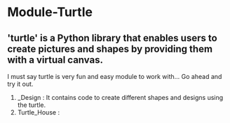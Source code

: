 # Module-Turtle
 ## 'turtle' is a Python library that enables users to create pictures and shapes by providing them with a virtual canvas.
  I must say turtle is very fun and easy module to work with...
  Go ahead and try it out.
  
  1. _Design : It contains code to create different shapes and designs using the turtle.
  2. Turtle_House :
  

